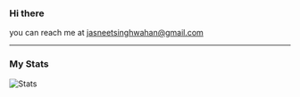 ### Hi there
you can reach me at jasneetsinghwahan@gmail.com

---

### My Stats
![Stats](https://github-readme-stats.vercel.app/api?username=jasneetsinghwahan&count_private=true&show_icons=true)
